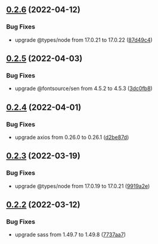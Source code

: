 ## [0.2.6](https://github.com/kr-anurag/portfolio/compare/v0.2.5...v0.2.6) (2022-04-12)


### Bug Fixes

* upgrade @types/node from 17.0.21 to 17.0.22 ([87d49c4](https://github.com/kr-anurag/portfolio/commit/87d49c4d95f306d617e3fd46ded79b3b8b8cd47f))



## [0.2.5](https://github.com/kr-anurag/portfolio/compare/v0.2.4...v0.2.5) (2022-04-03)


### Bug Fixes

* upgrade @fontsource/sen from 4.5.2 to 4.5.3 ([3dc0fb8](https://github.com/kr-anurag/portfolio/commit/3dc0fb819d79aad8264f09473e980cf23924dcdf))



## [0.2.4](https://github.com/kr-anurag/portfolio/compare/v0.2.3...v0.2.4) (2022-04-01)


### Bug Fixes

* upgrade axios from 0.26.0 to 0.26.1 ([d2be87d](https://github.com/kr-anurag/portfolio/commit/d2be87d8b7dbff7a69e85a4b5832c15660c18300))



## [0.2.3](https://github.com/kr-anurag/portfolio/compare/v0.2.2...v0.2.3) (2022-03-19)


### Bug Fixes

* upgrade @types/node from 17.0.19 to 17.0.21 ([9919a2e](https://github.com/kr-anurag/portfolio/commit/9919a2e2684c48512124968eb2bfa9eb42a54164))



## [0.2.2](https://github.com/kr-anurag/portfolio/compare/v0.2.1...v0.2.2) (2022-03-12)


### Bug Fixes

* upgrade sass from 1.49.7 to 1.49.8 ([7737aa7](https://github.com/kr-anurag/portfolio/commit/7737aa717677225652302895d184dee61fd71c85))



